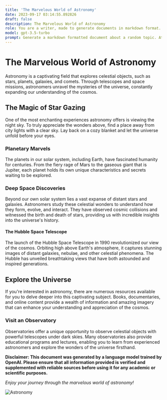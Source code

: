 ```yaml
---
title: 'The Marvelous World of Astronomy'
date: 2023-09-17 03:14:55.892826
draft: false
description: The Marvelous World of Astronomy
role: You are a writer, made to generate documents in markdown format. It is very important that all of the documents you generate are in valid markdown format.
model: gpt-3.5-turbo
prompt: Generate a markdown formatted document about a random topic. At the bottom, include a disclaimer explaining that the document was generated by you. The first line of the document should be the title. Make sure that the entire document is in proper markdown format, using a mix of various tags to make the document visually appealing.
---
```


# The Marvelous World of Astronomy

Astronomy is a captivating field that explores celestial objects, such as stars, planets, galaxies, and comets. Through telescopes and space missions, astronomers unravel the mysteries of the universe, constantly expanding our understanding of the cosmos.

## The Magic of Star Gazing

One of the most enchanting experiences astronomy offers is viewing the night sky. To truly appreciate the wonders above, find a place away from city lights with a clear sky. Lay back on a cozy blanket and let the universe unfold before your eyes.

### Planetary Marvels

The planets in our solar system, including Earth, have fascinated humanity for centuries. From the fiery rage of Mars to the gaseous giant that is Jupiter, each planet holds its own unique characteristics and secrets waiting to be explored.

### Deep Space Discoveries

Beyond our own solar system lies a vast expanse of distant stars and galaxies. Astronomers study these celestial wonders to understand how they form, evolve, and interact. They have observed cosmic collisions and witnessed the birth and death of stars, providing us with incredible insights into the universe's history.

#### The Hubble Space Telescope

The launch of the Hubble Space Telescope in 1990 revolutionized our view of the cosmos. Orbiting high above Earth's atmosphere, it captures stunning images of distant galaxies, nebulae, and other celestial phenomena. The Hubble has unveiled breathtaking views that have both astounded and inspired generations.

## Explore the Universe

If you're interested in astronomy, there are numerous resources available for you to delve deeper into this captivating subject. Books, documentaries, and online content provide a wealth of information and amazing imagery that can enhance your understanding and appreciation of the cosmos.

### Visit an Observatory

Observatories offer a unique opportunity to observe celestial objects with powerful telescopes under dark skies. Many observatories also provide educational programs and lectures, enabling you to learn from experienced astronomers and explore the wonders of the universe firsthand.

**Disclaimer: This document was generated by a language model trained by OpenAI. Please ensure that all information provided is verified and supplemented with reliable sources before using it for any academic or scientific purposes.**

*Enjoy your journey through the marvelous world of astronomy!*

![Astronomy](https://example.com/images/astronomy.jpg)